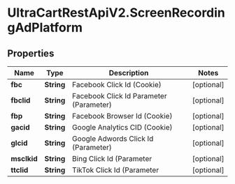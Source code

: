 # UltraCartRestApiV2.ScreenRecordingAdPlatform

## Properties
Name | Type | Description | Notes
------------ | ------------- | ------------- | -------------
**fbc** | **String** | Facebook Click Id (Cookie) | [optional] 
**fbclid** | **String** | Facebook Click Id Parameter (Parameter) | [optional] 
**fbp** | **String** | Facebook Browser Id (Cookie) | [optional] 
**gacid** | **String** | Google Analytics CID (Cookie) | [optional] 
**glcid** | **String** | Google Adwords Click Id (Parameter) | [optional] 
**msclkid** | **String** | Bing Click Id (Parameter | [optional] 
**ttclid** | **String** | TikTok Click Id (Parameter | [optional] 



